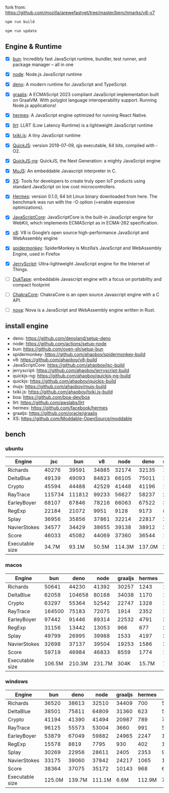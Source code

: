 fork from: https://github.com/mozilla/arewefastyet/tree/master/benchmarks/v8-v7

```bash
npm run build

npm run update
```

## Engine & Runtime

- [x] [bun](https://github.com/oven-sh/bun): Incredibly fast JavaScript runtime, bundler, test runner, and package manager – all in one
- [x] [node](https://github.com/nodejs/node): Node.js JavaScript runtime
- [x] [deno](https://github.com/denoland/deno): A modern runtime for JavaScript and TypeScript.
- [x] [graaljs](https://github.com/oracle/graaljs): A ECMAScript 2023 compliant JavaScript implementation built on GraalVM. With polyglot language interoperability support. Running Node.js applications!
- [x] [hermes](https://github.com/facebook/hermes): A JavaScript engine optimized for running React Native.
- [x] [llrt](https://github.com/awslabs/llrt): LLRT (Low Latency Runtime) is a lightweight JavaScript runtime
- [x] [txiki.js](https://github.com/saghul/txiki.js): A tiny JavaScript runtime
- [x] [QuickJS](https://bellard.org/quickjs/): version 2019-07-09, qjs executable, 64 bits, compiled with -O2.
- [x] [QuickJS-ng](https://github.com/quickjs-ng/quickjs): QuickJS, the Next Generation: a mighty JavaScript engine
- [x] [MuJS](https://github.com/ccxvii/mujs): An embeddable Javascript interpreter in C.
- [x] [XS](https://github.com/Moddable-OpenSource/moddable): Tools for developers to create truly open IoT products using standard JavaScript on low cost microcontrollers.
- [x] [Hermes](https://github.com/facebook/hermes): version 0.1.0, 64 bit Linux binary downloaded from here. The benchmark was run with the -O option (=enable expensive optimizations).
- [x] [JavaScriptCore](https://github.com/WebKit/webkit/tree/main/Source/JavaScriptCore): JavaScriptCore is the built-in JavaScript engine for WebKit, which implements ​ECMAScript as in ​ECMA-262 specification.
- [x] [v8](https://v8.dev/): V8 is Google’s open source high-performance JavaScript and WebAssembly engine
- [x] [spidermonkey](https://spidermonkey.dev/): SpiderMonkey is Mozilla’s JavaScript and WebAssembly Engine, used in Firefox
- [x] [JerryScript](https://github.com/jerryscript-project/jerryscript): Ultra-lightweight JavaScript engine for the Internet of Things.
- [ ] [DukTape](https://github.com/svaarala/duktape): embeddable Javascript engine with a focus on portability and compact footprint
- [ ] [ChakraCore](https://github.com/chakra-core/ChakraCore): ChakraCore is an open source Javascript engine with a C API.
- [ ] [nova](https://github.com/trynova/nova): Nova is a JavaScript and WebAssembly engine written in Rust.


## install engine

- deno: https://github.com/denoland/setup-deno
- node: https://github.com/actions/setup-node
- bun: https://github.com/oven-sh/setup-bun
- spidermonkey: https://github.com/ahaoboy/spidermonkey-build
- v8: https://github.com/ahaoboy/v8-build
- JavaScriptCore: https://github.com/ahaoboy/jsc-build
- jerryscript: https://github.com/ahaoboy/jerryscript-build
- quickjs-ng: https://github.com/ahaoboy/quickjs-ng-build
- quickjs: https://github.com/ahaoboy/quickjs-build
- mujs: https://github.com/ahaoboy/mujs-build
- txiki.js: https://github.com/ahaoboy/txiki.js-build
- boa: https://github.com/boa-dev/boa
- llrt: https://github.com/awslabs/llrt
- hermes: https://github.com/facebook/hermes
- graaljs: https://github.com/oracle/graaljs
- XS: https://github.com/Moddable-OpenSource/moddable


## bench

### ubuntu
| Engine | jsc | bun | v8 | node | deno | spidermonkey | graaljs | hermes | llrt | tjs | qjs | qjs(ng) | mujs | xst | boa | jerry |
| --- | --- | --- | --- | --- | --- | --- | --- | --- | --- | --- | --- | --- | --- | --- | --- | --- |
| Richards | 40276 | 39591 | 34885 | 32174 | 32135 | 13334 | 35627 | 1126 | 820 | 675 | 710 | 688 | 227 | 89 | 60.2 | 259 |
| DeltaBlue | 49139 | 49093 | 84823 | 66105 | 75011 | 12906 | 26560 | 1053 | 739 | 686 | 679 | 661 | 322 | 161 | 55.2 | 268 |
| Crypto | 45594 | 44488 | 42529 | 41448 | 41196 | 17883 | 15007 | 1367 | 713 | 621 | 761 | 613 | 183 | 319 | 81.2 | 284 |
| RayTrace | 115734 | 111812 | 99233 | 56627 | 58237 | 27768 | 9832 | 1553 | 1214 | 1113 | 918 | 1021 | 512 | 502 | 165 | 348 |
| EarleyBoyer | 68107 | 67846 | 78216 | 66063 | 67522 | 38107 | 27183 | 3396 | 2065 | 1760 | 1534 | 1540 | 529 | 342 | 195 | 0 |
| RegExp | 22184 | 21072 | 9951 | 9128 | 9173 | 8487 | 1087 | 553 | 199 | 256 | 231 | 240 | 198 | 70.4 | 49.1 | 0 |
| Splay | 36956 | 35856 | 37861 | 32214 | 22817 | 22646 | 2389 | 3580 | 1854 | 2001 | 1768 | 1740 | 1247 | 406 | 230 | 0 |
| NavierStokes | 34577 | 34429 | 38655 | 39138 | 38912 | 21941 | 26928 | 1874 | 1188 | 1019 | 1370 | 1056 | 495 | 749 | 177 | 0 |
| Score | 46033 | 45082 | 44069 | 37360 | 36544 | 18502 | 11298 | 1540 | 911 | 858 | 856 | 814 | 381 | 253 | 107 | 0 |
| Executable size | 34.7M | 93.1M | 50.5M | 114.3M | 137.0M | 296.3M | 1.1M | 36.0M | 9.1M | 5.1M | 4.6M | 1.3M | 412K | 2.1M | 27.0M | 456K |
### macos
| Engine | bun | deno | node | graaljs | hermes | tjs | qjs(ng) | qjs | llrt | mujs | xst |
| --- | --- | --- | --- | --- | --- | --- | --- | --- | --- | --- | --- |
| Richards | 50641 | 44230 | 41392 | 30257 | 1243 | 1041 | 1050 | 833 | 533 | 393 | 113 |
| DeltaBlue | 62058 | 104658 | 80168 | 34038 | 1170 | 1176 | 1061 | 840 | 436 | 471 | 210 |
| Crypto | 63297 | 55364 | 52542 | 22747 | 1328 | 1135 | 1107 | 1191 | 432 | 279 | 534 |
| RayTrace | 164500 | 75183 | 72075 | 1914 | 2352 | 1842 | 1190 | 1108 | 776 | 900 | 738 |
| EarleyBoyer | 97442 | 91446 | 89314 | 22532 | 4791 | 2479 | 2279 | 2066 | 1467 | 1005 | 461 |
| RegExp | 31156 | 13442 | 13053 | 966 | 677 | 259 | 271 | 257 | 136 | 316 | 322 |
| Splay | 49799 | 26995 | 39988 | 1533 | 4197 | 2903 | 2253 | 1899 | 1426 | 1274 | 558 |
| NavierStokes | 32698 | 37137 | 39504 | 19253 | 1586 | 2038 | 2153 | 2367 | 722 | 729 | 1689 |
| Score | 59719 | 46984 | 46833 | 8559 | 1774 | 1329 | 1204 | 1104 | 596 | 585 | 436 |
| Executable size | 106.5M | 210.3M | 231.7M | 304K | 15.7M | 7.1M | 2.0M | 1.8M | 20.2M | 864K | 3.2M |
### windows
| Engine | bun | deno | node | graaljs | hermes | qjs | tjs | llrt | qjs(ng) | mujs | boa |
| --- | --- | --- | --- | --- | --- | --- | --- | --- | --- | --- | --- |
| Richards | 36520 | 38613 | 32510 | 34409 | 700 | 547 | 441 | 423 | 427 | 229 | 47.1 |
| DeltaBlue | 38501 | 75811 | 64809 | 31360 | 623 | 529 | 410 | 377 | 390 | 325 | 41.9 |
| Crypto | 41194 | 41390 | 41494 | 20987 | 789 | 760 | 372 | 367 | 367 | 183 | 73.5 |
| RayTrace | 96125 | 55573 | 53004 | 3660 | 991 | 551 | 728 | 600 | 585 | 449 | 132 |
| EarleyBoyer | 53879 | 67049 | 59882 | 24965 | 2247 | 1039 | 1106 | 1002 | 978 | 553 | 130 |
| RegExp | 15578 | 8819 | 7795 | 930 | 402 | 197 | 216 | 194 | 186 | 196 | 42.8 |
| Splay | 30269 | 22956 | 28611 | 2405 | 2353 | 994 | 1351 | 994 | 962 | 1156 | 169 |
| NavierStokes | 33175 | 39060 | 37842 | 24217 | 1065 | 1294 | 675 | 619 | 670 | 505 | 165 |
| Score | 38364 | 37075 | 35172 | 10143 | 968 | 650 | 567 | 505 | 504 | 375 | 85.8 |
| Executable size | 125.0M | 139.7M | 111.1M | 6.6M | 112.9M | 7.9M | 50.0M | 38.2M | 9.0M | 7.5M | 42.4M |
